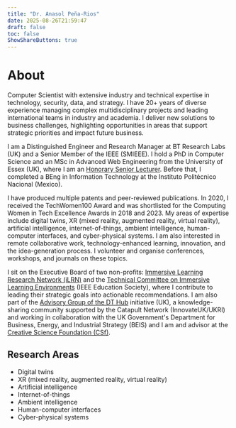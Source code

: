 ```yaml
---
title: "Dr. Anasol Peña-Rios"
date: 2025-08-26T21:59:47
draft: false
toc: false
ShowShareButtons: true
---
```


# About

Computer Scientist with extensive industry and technical expertise in technology, security, data, and strategy. I have 20+ years of diverse experience managing complex multidisciplinary projects and leading international teams in industry and academia. I deliver new solutions to business challenges, highlighting opportunities in areas that support strategic priorities and impact future business.

I am a Distinguished Engineer and Research Manager at BT Research Labs (UK) and a Senior Member of the IEEE (SMIEEE). I hold a PhD in Computer Science and an MSc in Advanced Web Engineering from the University of Essex (UK), where I am an [Honorary Senior Lecturer](https://www.essex.ac.uk/people/penar50207/anasol-pena-rios). Before that, I completed a BEng in Information Technology at the Instituto Politécnico Nacional (Mexico).

I have produced multiple patents and peer-reviewed publications. In 2020, I received the TechWomen100 Award and was shortlisted for the Computing Women in Tech Excellence Awards in 2018 and 2023. My areas of expertise include digital twins, XR (mixed reality, augmented reality, virtual reality), artificial intelligence, internet-of-things, ambient intelligence, human-computer interfaces, and cyber-physical systems. I am also interested in remote collaborative work, technology-enhanced learning, innovation, and the idea-generation process. I volunteer and organise conferences, workshops, and journals on these topics.

I sit on the Executive Board of two non-profits: [Immersive Learning Research Network (iLRN)](https://immersivelrn.org/) and the [Technical Committee on Immersive Learning Environments](https://ieee-edusociety.org/technical-committee/tc-ile) (IEEE Education Society), where I contribute to leading their strategic goals into actionable recommendations. I am also part of the [Advisory Group of the DT Hub](https://digitaltwinhub.co.uk/about/advisory-group/) initiative (UK), a knowledge-sharing community supported by the Catapult Network (InnovateUK/UKRI) and working in collaboration with the UK Government's Department for Business, Energy, and Industrial Strategy (BEIS) and I am and advisor at the [Creative Science Foundation (CSf)](https://creative-science.org/).

## Research Areas

- Digital twins
- XR (mixed reality, augmented reality, virtual reality)
- Artificial intelligence
- Internet-of-things
- Ambient intelligence
- Human-computer interfaces
- Cyber-physical systems